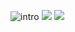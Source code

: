 ![intro](https://github.com/user-attachments/assets/23ba31da-5c11-4a9a-9c7d-578ab404a960)
<a href="http://qr.kakao.com/talk/YWhw8ZFouQNa6Lj9a2FU80YI0ZE-" target="_blank"><img src="https://img.shields.io/badge/#F7E600?style=for-the-badge&logo=kakaotalk&logoColor=#F7E600"/></a>
<a href="https://velog.io/@hyeopsang/posts" target="_blank"><img src="https://img.shields.io/badge/#63e6be?style=for-the-badge&logo=velog&logoColor=#fff"/></a>
